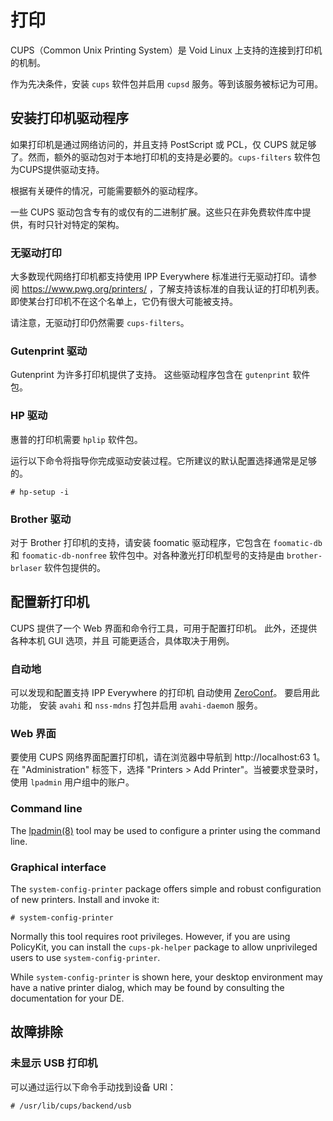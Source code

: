 # 打印

CUPS（Common Unix Printing System）是 Void Linux 上支持的连接到打印机的机制。

作为先决条件，安装 `cups` 软件包并启用 `cupsd` 服务。等到该服务被标记为可用。

## 安装打印机驱动程序

如果打印机是通过网络访问的，并且支持 PostScript 或 PCL，仅 CUPS 就足够了。然而，额外的驱动包对于本地打印机的支持是必要的。`cups-filters` 软件包为CUPS提供驱动支持。

根据有关硬件的情况，可能需要额外的驱动程序。

一些 CUPS 驱动包含专有的或仅有的二进制扩展。这些只在非免费软件库中提供，有时只针对特定的架构。

### 无驱动打印

大多数现代网络打印机都支持使用 IPP Everywhere 标准进行无驱动打印。请参阅 https://www.pwg.org/printers/ ，了解支持该标准的自我认证的打印机列表。即使某台打印机不在这个名单上，它仍有很大可能被支持。

请注意，无驱动打印仍然需要 `cups-filters`。

### Gutenprint 驱动

Gutenprint 为许多打印机提供了支持。 这些驱动程序包含在 `gutenprint` 软件包。 

### HP 驱动

惠普的打印机需要 `hplip` 软件包。

运行以下命令将指导你完成驱动安装过程。它所建议的默认配置选择通常是足够的。

```
# hp-setup -i
```

### Brother 驱动

对于 Brother 打印机的支持，请安装 foomatic 驱动程序，它包含在 `foomatic-db` 和 `foomatic-db-nonfree` 软件包中。对各种激光打印机型号的支持是由 `brother-brlaser` 软件包提供的。


## 配置新打印机

CUPS 提供了一个 Web 界面和命令行工具，可用于配置打印机。 此外，还提供各种本机 GUI 选项，并且 可能更适合，具体取决于用例。 


### 自动地

可以发现和配置支持 IPP Everywhere 的打印机 自动使用 [ZeroConf](http://www.zeroconf.org/)。 要启用此功能， 安装 `avahi` 和 `nss-mdns` 打包并启用 `avahi-daemo`n 服务。 

### Web 界面

要使用 CUPS 网络界面配置打印机，请在浏览器中导航到 http://localhost:63 1。在 "Administration" 标签下，选择 "Printers > Add Printer"。当被要求登录时，使用 `lpadmin` 用户组中的账户。

### Command line

The [lpadmin(8)](https://man.voidlinux.org/lpadmin.8) tool may be used to
configure a printer using the command line.

### Graphical interface

The `system-config-printer` package offers simple and robust configuration of
new printers. Install and invoke it:

```
# system-config-printer
```

Normally this tool requires root privileges. However, if you are using
PolicyKit, you can install the `cups-pk-helper` package to allow unprivileged
users to use `system-config-printer`.

While `system-config-printer` is shown here, your desktop environment may have a
native printer dialog, which may be found by consulting the documentation for
your DE.

## 故障排除

### 未显示 USB 打印机

可以通过运行以下命令手动找到设备 URI： 

```
# /usr/lib/cups/backend/usb
```
